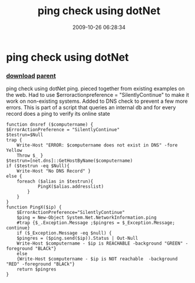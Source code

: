 ﻿---
pid:            1420
parent:         1419
children:       
poster:         jkavanagh58
title:          ping check using dotNet 
date:           2009-10-26 06:28:34
description:    ping check using dotNet ping.  pieced together from existing examples on the web.  Had to use $erroractionpreference = "SilentlyContinue" to make it work on non-existing systems.  Added to DNS check to prevent a few more errors.  This is part of a script that queries an internal db and for every record does a ping to verify its online state
 
format:         posh
---

# ping check using dotNet 

### [download](1420.ps1) [parent](1419.md) 

ping check using dotNet ping.  pieced together from existing examples on the web.  Had to use $erroractionpreference = "SilentlyContinue" to make it work on non-existing systems.  Added to DNS check to prevent a few more errors.  This is part of a script that queries an internal db and for every record does a ping to verify its online state
 

```posh
function dnsref ($computername) {
$ErrorActionPreference = "SilentlyContinue"
$testrun=$Null
trap { 
	Write-Host "ERROR: $computername does not exist in DNS" -fore Yellow
	Throw $_ }
$testrun=[net.dns]::GetHostByName($computername) 
if ($testrun -eq $Null){
	Write-Host "No DNS Record" }
else { 
	foreach ($alias in $testrun){
 			PingX($alias.addresslist)
 		}
	}
}
function PingX($ip) {
	$ErrorActionPreference="SilentlyContinue"
	$ping = New-Object System.Net.NetworkInformation.ping
	#trap {$_.Exception.Message ;$pingres = $_Exception.Message; continue}
	if ($_Exception.Message -eq $null) {
	$pingres = ($ping.send($ip)).Status | Out-Null
	Write-Host $computername - $ip is REACHABLE -background "GREEN" -foreground "BLACk"}
	else
	{Write-Host $computername - $ip is NOT reachable  -background "RED" -foreground "BLACk"}
	return $pingres
}
```
